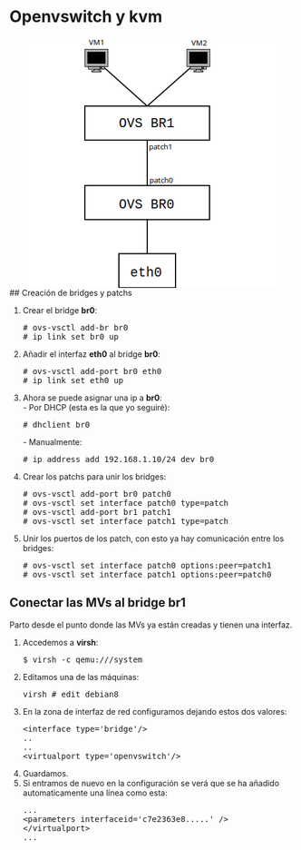 # Openvswitch y kvm
<div align="center">
<img align=center src=images/diagrama1.png border=0>
</div>
## Creación de bridges y patchs
<ol>
<li>Crear el bridge <b>br0</b>:</li>

<pre>
# ovs-vsctl add-br br0
# ip link set br0 up
</pre>
<li>Añadir el interfaz <b>eth0</b> al bridge <b>br0</b>:
<pre>
# ovs-vsctl add-port br0 eth0
# ip link set eth0 up
</pre>
<li>Ahora se puede asignar una ip a <b>br0</b>:</li>
- Por DHCP (esta es la que yo seguiré):
<pre>
# dhclient br0
</pre>
- Manualmente:
<pre>
# ip address add 192.168.1.10/24 dev br0
</pre>
<li>Crear los patchs para unir los bridges:</li>
<pre>
# ovs-vsctl add-port br0 patch0
# ovs-vsctl set interface patch0 type=patch
# ovs-vsctl add-port br1 patch1
# ovs-vsctl set interface patch1 type=patch
</pre>
<li>Unir los puertos de los patch, con esto ya hay comunicación entre los bridges:</li>
<pre>
# ovs-vsctl set interface patch0 options:peer=patch1 
# ovs-vsctl set interface patch1 options:peer=patch0 
</pre>
</ol>

## Conectar las MVs al bridge br1
Parto desde el punto donde las MVs ya están creadas y tienen una interfaz.
<ol>
<li>Accedemos a <b>virsh</b>:
<pre>
$ virsh -c qemu:///system
</pre>
</li>
<li>Editamos una de las máquinas:
<pre>
virsh # edit debian8
</pre>
</li>
<li>En la zona de interfaz de red configuramos dejando estos dos valores:
<pre>
&ltinterface type='bridge'/&gt
..
..
&ltvirtualport type='openvswitch'/&gt
</pre>
</li>
<li>Guardamos.</li>
<li>Si entramos de nuevo en la configuración se verá que se ha añadido automaticamente una línea como esta:
<pre>
...
&ltparameters interfaceid='c7e2363e8.....' /&gt
&lt/virtualport&gt
...
</pre>
</li>
</ol>
